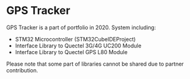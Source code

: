 # GPS Tracker
GPS Tracker is a part of portfolio in 2020.
System including:
- STM32 Microcontroller (STM32CubeIDEProject)
- Interface Library to Quectel 3G/4G UC200 Module
- Interface Library to Quectel GPS L80 Module

Please note that some part of libraries cannot be shared due to partner contribution.